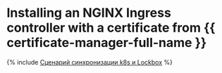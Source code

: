 # Installing an NGINX Ingress controller with a certificate from {{ certificate-manager-full-name }}

{% include [Сценарий синхронизации k8s и Lockbox](../../_tutorials/nginx-ingress-certificate-manager.md) %}